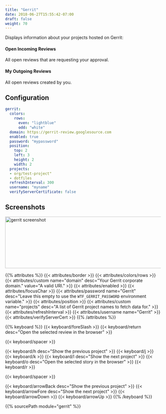 ```yaml
---
title: "Gerrit"
date: 2018-06-27T15:55:42-07:00
draft: false
weight: 70
---
```


Displays information about your projects hosted on Gerrit:

#### Open Incoming Reviews

All open reviews that are requesting your approval.

#### My Outgoing Reviews

All open reviews created by you.

## Configuration

```yaml
gerrit:
  colors:
    rows:
      even: "lightblue"
      odd: "white"
  domain: https://gerrit-review.googlesource.com
  enabled: true
  password: "mypassword"
  position:
    top: 2
    left: 3
    height: 2
    width: 2
  projects:
  - org/test-project"
  - dotfiles
  refreshInterval: 300
  username: "myname"
  verifyServerCertificate: false
```

## Screenshots

<img class="screenshot" src="/imgs/modules/gerrit.png" width="640" height="167" alt="gerrit screenshot" />

{{% attributes %}}
  {{< attributes/border >}}
  {{< attributes/colors/rows >}}
  {{< attributes/custom name="domain" desc="Your Gerrit corporate domain." value="A valid URI." >}}
  {{< attributes/enabled >}}
  {{< attributes/focusChar >}}
  {{< attributes/password name="Gerrit" desc="Leave this empty to use the `WTF_GERRIT_PASSWORD` environment variable." >}}
  {{< attributes/position >}}
  {{< attributes/custom name="projects" desc="A list of Gerrit project names to fetch data for." >}}
  {{< attributes/refreshInterval >}}
  {{< attributes/username name="Gerrit" >}}
  {{< attributes/verifyServerCert >}}
{{% /attributes %}}

{{% keyboard %}}
  {{< keyboard/foreSlash >}}
  {{< keyboard/return desc="Open the selected review in the browser" >}}

  {{< keyboard/spacer >}}

  {{< keyboard/h desc="Show the previous project" >}}
  {{< keyboard/j >}}
  {{< keyboard/k >}}
  {{< keyboard/l desc="Show the next project" >}}
  {{< keyboard/o desc="Open the selected story in the browser" >}}
  {{< keyboard/r >}}

  {{< keyboard/spacer >}}

  {{< keyboard/arrowBack desc="Show the previous project" >}}
  {{< keyboard/arrowFore desc="Show the next project" >}}
  {{< keyboard/arrowDown >}}
  {{< keyboard/arrowUp >}}
{{% /keyboard %}}

{{% sourcePath module="gerrit" %}}